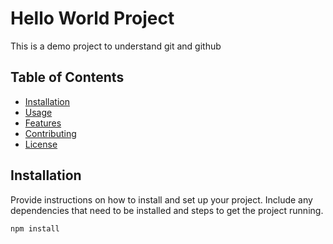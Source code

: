 # Hello World Project

This is a demo project to understand git and github

## Table of Contents

- [Installation](#installation)
- [Usage](#usage)
- [Features](#features)
- [Contributing](#contributing)
- [License](#license)

## Installation

Provide instructions on how to install and set up your project. Include any dependencies that need to be installed and steps to get the project running.

```bash
npm install
